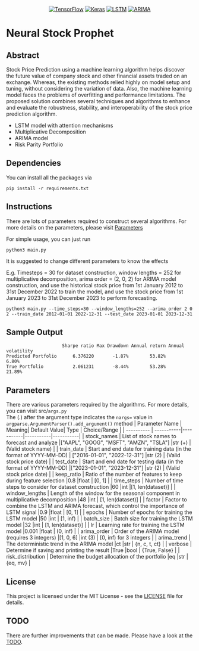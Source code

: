 <div align="center">

[![TensorFlow](https://img.shields.io/badge/TensorFlow-FF8000?style=for-the-badge&logo=tensorflow&logoColor=white)](https://github.com/tensorflow/tensorflow)
[![Keras](https://img.shields.io/badge/Keras-%23D00000.svg?style=for-the-badge&logo=Keras&logoColor=white)](https://keras.io/)
[![LSTM](https://img.shields.io/badge/LSTM-009900?style=for-the-badge)](https://en.wikipedia.org/wiki/Long_short-term_memory)
[![ARIMA](https://img.shields.io/badge/ARIMA-0080FF?style=for-the-badge)](https://en.wikipedia.org/wiki/Autoregressive_integrated_moving_average)
</div>


# Neural Stock Prophet

## Abstract
Stock Price Prediction using a machine learning algorithm helps discover the future value of company stock and other financial assets traded on an exchange. Whereas, the existing methods relied highly on model setup and tuning, without considering the variation of data. Also, the machine learning model faces the problems of overfitting and performance limitations. The proposed solution combines several techniques and algorithms to enhance and evaluate the robustness, stability, and interoperability of the stock price prediction algorithm.
+ LSTM model with attention mechanisms
+ Multiplicative Decomposition
+ ARIMA model
+ Risk Parity Portfolio


## Dependencies
You can install all the packages via
```
pip install -r requirements.txt
```


## Instructions
There are lots of parameters required to construct several algorithms. For more details on the parameters, please visit [Parameters](#parameters)

For simple usage, you can just run
```
python3 main.py
```

It is suggested to change different parameters to know the effects  
  
E.g. Timesteps = 30 for dataset construction, window lengths = 252 for multiplicative decomposition, arima order = (2, 0, 2) for ARIMA model construction, and use the historical stock price from 1st January 2012 to 31st December 2022 to train the model, and use the stock price from 1st January 2023 to 31st December 2023 to perform forecasting. 
```
python3 main.py --time_steps=30 --window_lengths=252 --arima_order 2 0 2 --train_date 2012-01-01 2022-12-31 --test_date 2023-01-01 2023-12-31
```


## Sample Output
```
                     Sharpe ratio Max Drawdown Annual return Annual volatility
Predicted Portfolio      6.376220       -1.87%        53.82%             6.80%
True Portfolio           2.061231       -8.44%        53.28%            21.89%
```


## Parameters
There are various parameters required by the algorithms. 
For more details, you can visit src/```args.py```  
The (.) after the argument type indicates the ```nargs=``` value in ```argparse.ArgumentParser().add_argument()``` method
| Parameter Name  | Meaning| Default Value| Type | Choice/Range |
| ---------- | -----------|-----------|-----------|-----------|
| stock_names   | List of stock names to forecast and analyze   |["AAPL", "GOOG", "MSFT", "AMZN", "TSLA"]   |str (+)   | (Valid stock name) |
|  train_date  | Start and end date for training data (in the format of YYYY-MM-DD)   | ["2016-01-01", "2022-12-31"]  |str (2)   | (Valid stock price date) | 
| test_date   | Start and end date for testing data (in the format of YYYY-MM-DD)   |["2023-01-01", "2023-12-31"]   |str (2)   | (Valid stock price date) | 
| keep_ratio   | Ratio of the number of features to keep during feature selection   |0.8   |float   | [0, 1] | 
| time_steps   | Number of time steps to consider for dataset construction   |60   |int   |[1, len(dataset)] | 
| window_lengths   | Length of the window for the seasonal component in multiplicative decomposition   |48   |int   | [1, len(dataset)] | 
| factor   | Factor to combine the LSTM and ARIMA forecast, which control the importance of LSTM signal   |0.9   |float   | [0, 1] | 
| epochs   | Number of epochs for training the LSTM model   |50   |int   | [1, inf) | 
| batch_size   | Batch size for training the LSTM model  |32   |int   | [1, len(dataset)] | 
| lr   | Learning rate for training the LSTM model   |0.001   |float  | (0, inf) | 
| arima_order   | Order of the ARIMA model (requires 3 integers)   |[1, 0, 6]   |int (3)   | [0, inf) for 3 integers |
| arima_trend   | The deterministic trend in the ARIMA model   |ct   |str   | {n, c, t, ct} |
|  verbose  | Determine if saving and printing the result   |True   |bool   | {True, False} | 
| risk_distribution   | Determine the budget allocation of the portfolio   |eq   |str   | {eq, mv} |


## License
This project is licensed under the MIT License - see the [LICENSE](LICENSE) file for details.


## TODO
There are further improvements that can be made. Please have a look at the [TODO](TODO.md). 

